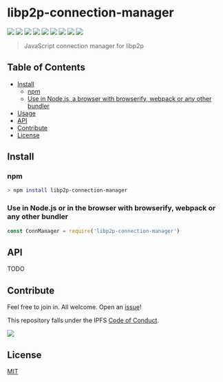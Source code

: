 # libp2p-connection-manager

[![](https://img.shields.io/badge/made%20by-Protocol%20Labs-blue.svg?style=flat-square)](http://ipn.io)
[![](https://img.shields.io/badge/project-IPFS-blue.svg?style=flat-square)](http://ipfs.io/)
[![](https://img.shields.io/badge/freenode-%23ipfs-blue.svg?style=flat-square)](http://webchat.freenode.net/?channels=%23ipfs)
[![](https://coveralls.io/repos/github/libp2p/js-libp2p-connection-manager/badge.svg?branch=master)](https://coveralls.io/github/libp2p/js-libp2p-connection-manager?branch=master)
[![](https://travis-ci.org/libp2p/js-libp2p-connection-manager.svg?branch=master)](https://travis-ci.org/libp2p/js-libp2p-connection-manager)
[![](https://circleci.com/gh/libp2p/js-libp2p-connection-manager.svg?style=svg)](https://circleci.com/gh/libp2p/js-libp2p-connection-manager)
[![](https://img.shields.io/badge/code%20style-standard-brightgreen.svg?style=flat-square)](https://github.com/feross/standard)
![](https://img.shields.io/badge/npm-%3E%3D3.0.0-orange.svg?style=flat-square)
![](https://img.shields.io/badge/Node.js-%3E%3D4.0.0-orange.svg?style=flat-square)

> JavaScript connection manager for libp2p

## Table of Contents

- [Install](#install)
  - [npm](#npm)
  - [Use in Node.js, a browser with browserify, webpack or any other bundler](##use-in-nodejs-or-in-the-browser-with-browserify-webpack-or-any-other-bundler)
- [Usage](#usage)
- [API](#api)
- [Contribute](#contribute)
- [License](#license)

## Install

### npm

```bash
> npm install libp2p-connection-manager
```

### Use in Node.js or in the browser with browserify, webpack or any other bundler

```js
const ConnManager = require('libp2p-connection-manager')
```


## API

TODO

## Contribute

Feel free to join in. All welcome. Open an [issue](https://github.com/libp2p/js-libp2p-connection-manager/issues)!

This repository falls under the IPFS [Code of Conduct](https://github.com/libp2p/community/blob/master/code-of-conduct.md).

[![](https://cdn.rawgit.com/jbenet/contribute-ipfs-gif/master/img/contribute.gif)](https://github.com/libp2p/community/blob/master/contributing.md)

## License

[MIT](LICENSE)
